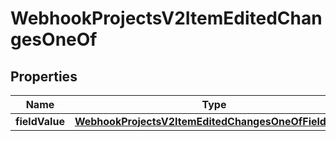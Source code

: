 
# WebhookProjectsV2ItemEditedChangesOneOf

## Properties
Name | Type | Description | Notes
------------ | ------------- | ------------- | -------------
**fieldValue** | [**WebhookProjectsV2ItemEditedChangesOneOfFieldValue**](WebhookProjectsV2ItemEditedChangesOneOfFieldValue.md) |  | 



